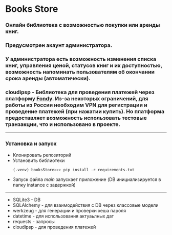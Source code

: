 # Books Store

### Онлайн библиотека с возможностью покупки или аренды книг.
### Предусмотрен акаунт администратора.
### У администратора есть возможность изменения списка книг, управления ценой, статусов книг и их доступностью, возможность напоминать пользователям об окончании срока аренды (автоматически).
### cloudipsp - Библиотека для проведения платежей через платформу  [Fondy](https://fondy.ua/ru/). Из-за некоторых ограничений, для работы из России необходим VPN для регистрации и проведение платежей (при нажатии купить). Но платформа предоставляет возможность использовать тестовые транзакции, что и использовано в проекте.
___
### Установка и запуск
- Клонировать репозиторий
- Установить библиотеки
  ```python
  (.venv) booksStore>>> pip install -r requirements.txt
  ```
- Запуск файла *main* запускает приложение (DB инициализируется в папку instance с задержкой)
***
+ SQLite3 - DB
+ SQLAlchemy - для взаимодействия с DB через классовые модели
+ werkzeug - для генерации и проверки хеша пароля
+ datetime - для использования актуаьлных дат
+ requests - запросы
+ cloudipsp - для проведения платежей
